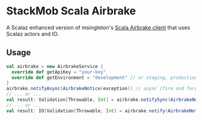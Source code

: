 # StackMob Scala Airbrake
A Scalaz enhanced version of msingleton's [Scala Airbrake client](https://github.com/msingleton/Scala-Airbrake) that uses Scalaz actors and IO.

## Usage
``` scala
val airbrake = new AirbrakeService {
  override def getApiKey = "your-key"
  override def getEnvironment = "development" // or staging, production, whatever...
}
airbrake.notifyAsync(AirbrakeNotice(exception)) // async (fire and forget)
// ... or ...
val result: Validation[Throwable, Int] = airbrake.notifySync(AirbrakeNotice(exception)) // sync
// ... or ...
val result: IO[Validation[Throwable, Int] = airbrake.notify(AirbrakeNotice(exception)) // IO
```
